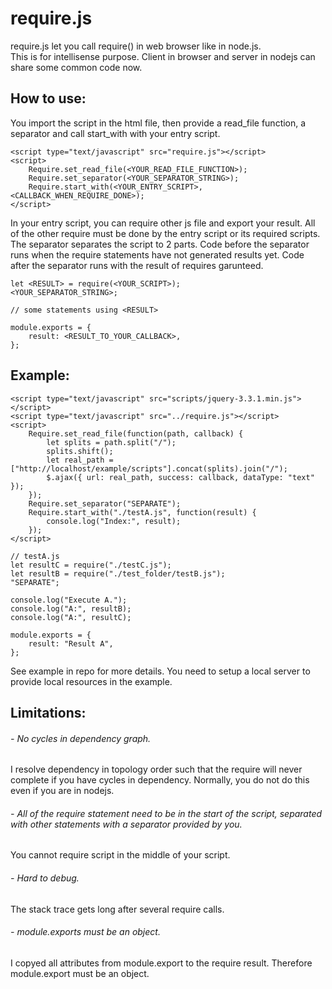 # require.js

require.js let you call require() in web browser like in node.js.
<br />This is for intellisense purpose. Client in browser and server in nodejs can share some common code now.
## How to use:
You import the script in the html file, then provide a read_file function, a separator and call start_with with your entry script.
```
<script type="text/javascript" src="require.js"></script>
<script>
    Require.set_read_file(<YOUR_READ_FILE_FUNCTION>);
    Require.set_separator(<YOUR_SEPARATOR_STRING>);
    Require.start_with(<YOUR_ENTRY_SCRIPT>, <CALLBACK_WHEN_REQUIRE_DONE>);
</script>
```
In your entry script, you can require other js file and export your result. All of the other require must be done by the entry script or its required scripts.
<br />The separator separates the script to 2 parts. Code before the separator runs when the require statements have not generated results yet. Code after the separator runs with the result of requires garunteed.
```
let <RESULT> = require(<YOUR_SCRIPT>);
<YOUR_SEPARATOR_STRING>;

// some statements using <RESULT>

module.exports = {
    result: <RESULT_TO_YOUR_CALLBACK>,
};
```
## Example:
```
<script type="text/javascript" src="scripts/jquery-3.3.1.min.js"></script>
<script type="text/javascript" src="../require.js"></script>
<script>
    Require.set_read_file(function(path, callback) {
        let splits = path.split("/");
        splits.shift();
        let real_path = ["http://localhost/example/scripts"].concat(splits).join("/");
        $.ajax({ url: real_path, success: callback, dataType: "text" });
    });
    Require.set_separator("SEPARATE");
    Require.start_with("./testA.js", function(result) {
        console.log("Index:", result);
    });
</script>
```
```
// testA.js
let resultC = require("./testC.js");
let resultB = require("./test_folder/testB.js");
"SEPARATE";

console.log("Execute A.");
console.log("A:", resultB);
console.log("A:", resultC);

module.exports = {
    result: "Result A",
};
```
See example in repo for more details. You need to setup a local server to provide local resources in the example.

## Limitations:
###### - No cycles in dependency graph.
I resolve dependency in topology order such that the require will never complete if you have cycles in dependency. Normally, you do not do this even if you are in nodejs.
###### - All of the require statement need to be in the start of the script, separated with other statements with a separator provided by you.
You cannot require script in the middle of your script.
###### - Hard to debug.
The stack trace gets long after several require calls.
###### - module.exports must be an object.
I copyed all attributes from module.export to the require result. Therefore module.export must be an object.
